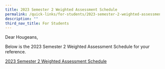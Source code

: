 ```yaml
---
title: 2023 Semester 2 Weighted Assessment Schedule
permalink: /quick-links/for-students/2023-semester-2-weighted-assessment-schedule/
description: ""
third_nav_title: For Students
---
```

Dear Hougeans,

Below is the 2023 Semester 2 Weighted Assessment Schedule for your reference.

[2023 Semester 2 Weighted Assessment Schedule](/files/Timetables/2023_Semester_2_Weighted%20_Assessment%20Schedule.pdf)

